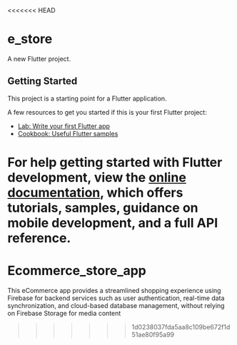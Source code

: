 <<<<<<< HEAD
# e_store

A new Flutter project.

## Getting Started

This project is a starting point for a Flutter application.

A few resources to get you started if this is your first Flutter project:

- [Lab: Write your first Flutter app](https://docs.flutter.dev/get-started/codelab)
- [Cookbook: Useful Flutter samples](https://docs.flutter.dev/cookbook)

For help getting started with Flutter development, view the
[online documentation](https://docs.flutter.dev/), which offers tutorials,
samples, guidance on mobile development, and a full API reference.
=======
# Ecommerce_store_app
This eCommerce app provides a streamlined shopping experience using Firebase for backend services such as user authentication, real-time data synchronization, and cloud-based database management, without relying on Firebase Storage for media content
>>>>>>> 1d0238037fda5aa8c109be672f1d51ae80f95a99
